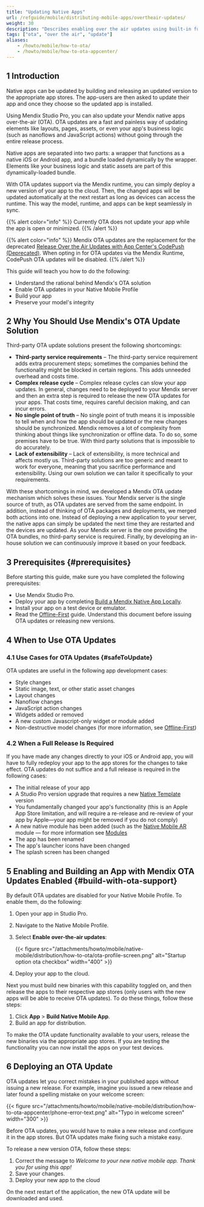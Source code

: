 ```yaml
---
title: "Updating Native Apps"
url: /refguide/mobile/distributing-mobile-apps/overtheair-updates/
weight: 30
description: "Describes enabling over the air updates using built-in functionality."
tags: ["ota", "over the air", "update"]
aliases:
    - /howto/mobile/how-to-ota/
    - /howto/mobile/how-to-ota-appcenter/
---
```

## 1 Introduction

Native apps can be updated by building and releasing an updated version to the appropriate app stores. The app-users are then asked to update their app and once they choose so the updated app is installed.

Using Mendix Studio Pro, you can also update your Mendix native apps over-the-air (OTA). OTA updates are a fast and painless way of updating elements like layouts, pages, assets, or even your app's business logic (such as nanoflows and JavaScript actions) without going through the entire release process.

Native apps are separated into two parts: a wrapper that functions as a native iOS or Android app, and a bundle loaded dynamically by the wrapper. Elements like your business logic and static assets are part of this dynamically-loaded bundle. 

With OTA updates support via the Mendix runtime, you can simply deploy a new version of your app to the cloud. Then, the changed apps will be updated automatically at the next restart as long as devices can access the runtime. This way the model, runtime, and apps can be kept seamlessly in sync.

{{% alert color="info" %}}
Currently OTA does not update your app while the app is open or minimized.
{{% /alert %}}

{{% alert color="info" %}}
Mendix OTA updates are the replacement for the deprecated [Release Over the Air Updates with App Center's CodePush (Deprecated)](/refguide/mobile/distributing-mobile-apps/overtheair-updates/). When opting in for OTA updates via the Mendix Runtime, CodePush OTA updates will be disabled. 
{{% /alert %}}

This guide will teach you how to do the following:

* Understand the rational behind Mendix's OTA solution
* Enable OTA updates in your Native Mobile Profile
* Build your app 
* Preserve your model's integrity

## 2 Why You Should Use Mendix's OTA Update Solution

Third-party OTA update solutions present the following shortcomings: 

* **Third-party service requirements** – The third-party service requirement adds extra procurement steps; sometimes the companies behind the functionality might be blocked in certain regions. This adds unneeded overhead and costs time.
* **Complex release cycle** – Complex release cycles can slow your app updates. In general, changes need to be deployed to your Mendix server and then an extra step is required to release the new OTA updates for your apps. That costs time, requires careful decision making, and can incur errors. 
* **No single point of truth** – No single point of truth means it is impossible to tell when and how the app should be updated or the new changes should be synchronized. Mendix removes a lot of complexity from thinking about things like synchronization or offline data. To do so, some premises have to be true. With third party solutions that is impossible to do accurately.
* **Lack of extensibility** – Lack of extensibility, is more technical and affects mostly us. Third-party solutions are too generic and meant to work for everyone, meaning that you sacrifice performance and extensibility. Using our own solution we can tailor it specifically to your requirements. 

With these shortcomings in mind, we developed a Mendix OTA update mechanism which solves these issues. Your Mendix server is the single source of truth, as OTA updates are served from the same endpoint. In addition, instead of thinking of OTA packages and deployments, we merged both actions into one. Instead of deploying a new application to your server, the native apps can simply be updated the next time they are restarted and the devices are updated. As your Mendix server is the one providing the OTA bundles, no third-party service is required. Finally, by developing an in-house solution we can continuously improve it based on your feedback.

## 3 Prerequisites {#prerequisites}

Before starting this guide, make sure you have completed the following prerequisites:

* Use Mendix Studio Pro.
* Deploy your app by completing [Build a Mendix Native App Locally](/refguide/mobile/distributing-mobile-apps/building-native-apps/native-build-locally/).
* Install your app on a test device or emulator.
* Read the [Offline-First](/refguide/offline-first/) guide. Understand this document before issuing OTA updates or releasing new versions.

## 4 When to Use OTA Updates

### 4.1 Use Cases for OTA Updates {#safeToUpdate}

OTA updates are useful in the following app development cases:

* Style changes
* Static image, text, or other static asset changes
* Layout changes
* Nanoflow changes
* JavaScript action changes
* Widgets added or removed
* A new custom Javascript-only widget or module added
* Non-destructive model changes (for more information, see [Offline-First](/refguide/offline-first/))

### 4.2 When a Full Release Is Required

If you have made any changes directly to your iOS or Android app, you will have to fully redeploy your app to the app stores for the changes to take effect. OTA updates do not suffice and a full release is required in the following cases:

* The initial release of your app
* A Studio Pro version upgrade that requires a new [Native Template](/refguide/native-template/) version
* You fundamentally changed your app's functionality (this is an Apple App Store limitation, and will require a re-release and re-review of your app by Apple—your app might be removed if you do not comply)
* A new native module has been added (such as the [Native Mobile AR](https://marketplace.mendix.com/link/component/117209) module — for more information see [Modules](/refguide/modules/)
* The app has been renamed
* The app's launcher icons have been changed
* The splash screen has been changed

## 5 Enabling and Building an App with Mendix OTA Updates Enabled {#build-with-ota-support}

By default OTA updates are disabled for your Native Mobile Profile. To enable them, do the following: 

1. Open your app in Studio Pro.
1. Navigate to the Native Mobile Profile.
1. Select **Enable over-the-air updates**: 

    {{< figure src="/attachments/howto/mobile/native-mobile/distribution/how-to-ota/ota-profile-screen.png" alt="Startup option ota checkbox"   width="400"  >}}

1. Deploy your app to the cloud.

Next you must build new binaries with this capability toggled on, and then release the apps to their respective app stores (only users with the new apps will be able to receive OTA updates). To do these things, follow these steps:

1. Click **App** > **Build Native Mobile App**.
1. Build an app for distribution.

To make the OTA update functionality available to your users, release the new binaries via the appropriate app stores. If you are testing the functionality you can now install the apps on your test devices.

## 6 Deploying an OTA Update

OTA updates let you correct mistakes in your published apps without issuing a new release. For example, imagine you issued a new release and later found a spelling mistake on your welcome screen:

{{< figure src="/attachments/howto/mobile/native-mobile/distribution/how-to-ota-appcenter/phone-error-text.png" alt="Typo in welcome screen"   width="300"  >}}

Before OTA updates, you would have to make a new release and configure it in the app stores. But OTA updates make fixing such a mistake easy.

To release a new version OTA, follow these steps:

1. Correct the message to *Welcome to your new native mobile app. Thank you for using this app!*
1. Save your changes.
1. Deploy your new app to the cloud

On the next restart of the application, the new OTA update will be downloaded and used. 
